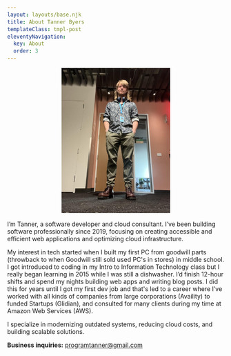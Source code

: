 ```yaml
---
layout: layouts/base.njk
title: About Tanner Byers
templateClass: tmpl-post
eleventyNavigation:
  key: About
  order: 3
---
```


<p align="center"> 
  <img width="50%" src="/img/tanner.jpg"/>
</p> 

I’m Tanner, a software developer and cloud consultant. I’ve been building software professionally since 2019, focusing on creating accessible and efficient web applications and optimizing cloud infrastructure.

My interest in tech started when I built my first PC from goodwill parts (throwback to when Goodwill still sold used PC's in stores) in middle school. I got introduced to coding in my Intro to Information Technology class but I really began learning in 2015 while I was still a dishwasher. I’d finish 12-hour shifts and spend my nights building web apps and writing blog posts. I did this for years until I got my first dev job and that's led to a career where I’ve worked with all kinds of companies from large corporations (Availity) to funded Startups (Glidian), and consulted for many clients during my time at Amazon Web Services (AWS).

I specialize in modernizing outdated systems, reducing cloud costs, and building scalable solutions. 

**Business inquiries:** [programtanner@gmail.com](mailto:programtanner@gmail.com)
